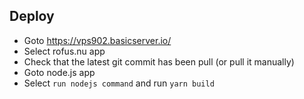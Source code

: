 ## Deploy

- Goto https://vps902.basicserver.io/
- Select rofus.nu app
- Check that the latest git commit has been pull (or pull it manually)
- Goto node.js app
- Select `run nodejs command` and run `yarn build`
